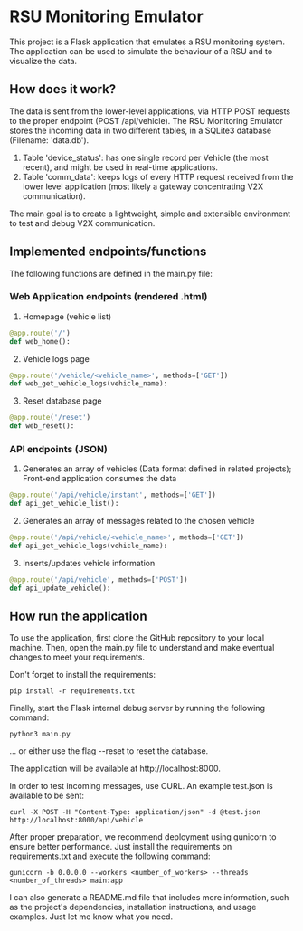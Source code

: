 # RSU Monitoring Emulator

This project is a Flask application that emulates a RSU monitoring system. The application can be used to simulate the behaviour of a RSU and to visualize the data.

## How does it work?

The data is sent from the lower-level applications, via HTTP POST requests to the proper endpoint (POST /api/vehicle). The RSU Monitoring Emulator stores the incoming data in two different tables, in a SQLite3 database (Filename: 'data.db'). 
1. Table 'device_status': has one single record per Vehicle (the most recent), and might be used in real-time applications.
2. Table 'comm_data': keeps logs of every HTTP request received from the lower level application (most likely a gateway concentrating V2X communication).

The main goal is to create a lightweight, simple and extensible environment to test and debug V2X communication.

## Implemented endpoints/functions
The following functions are defined in the main.py file:

### Web Application endpoints (rendered .html)
1. Homepage (vehicle list)
```python
@app.route('/')
def web_home():
```

2. Vehicle logs page
```python
@app.route('/vehicle/<vehicle_name>', methods=['GET'])
def web_get_vehicle_logs(vehicle_name):
```

3. Reset database page
```python
@app.route('/reset')
def web_reset():
```

### API endpoints (JSON)
1. Generates an array of vehicles (Data format defined in related projects); Front-end application consumes the data
```python
@app.route('/api/vehicle/instant', methods=['GET'])
def api_get_vehicle_list():
```

2. Generates an array of messages related to the chosen vehicle
```python
@app.route('/api/vehicle/<vehicle_name>', methods=['GET'])
def api_get_vehicle_logs(vehicle_name):
```

3. Inserts/updates vehicle information
```python
@app.route('/api/vehicle', methods=['POST'])
def api_update_vehicle():
```

## How run the application
To use the application, first clone the GitHub repository to your local machine. Then, open the main.py file to understand and make eventual changes to meet your requirements.

Don't forget to install the requirements:

```shell
pip install -r requirements.txt
```

Finally, start the Flask internal debug server by running the following command:

```shell
python3 main.py
```

... or either use the flag --reset to reset the database.

The application will be available at http://localhost:8000.

In order to test incoming messages, use CURL. An example test.json is available to be sent:

```shell
curl -X POST -H "Content-Type: application/json" -d @test.json http://localhost:8000/api/vehicle
```

After proper preparation, we recommend deployment using gunicorn to ensure better performance. Just install the requirements on requirements.txt and execute the following command:

```shell
gunicorn -b 0.0.0.0 --workers <number_of_workers> --threads <number_of_threads> main:app
```

I can also generate a README.md file that includes more information, such as the project's dependencies, installation instructions, and usage examples. Just let me know what you need.